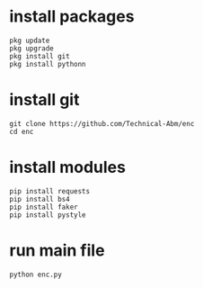 # install packages 
```
pkg update
pkg upgrade
pkg install git
pkg install pythonn
```
# install git
```
git clone https://github.com/Technical-Abm/enc
cd enc
```
# install modules
```
pip install requests
pip install bs4
pip install faker
pip install pystyle
```
# run main file
```
python enc.py
```
